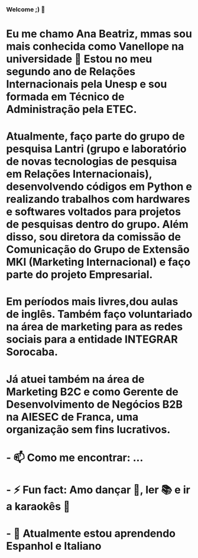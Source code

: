 ### Welcome ;) 👋

# Eu me chamo Ana Beatriz, mmas sou mais conhecida como Vanellope na universidade 💖 Estou no meu segundo ano de Relações Internacionais pela Unesp e sou formada em Técnico de Administração pela ETEC.

# Atualmente, faço parte do grupo de pesquisa Lantri (grupo e laboratório de novas tecnologias de pesquisa em Relações Internacionais), desenvolvendo códigos em Python e realizando trabalhos com hardwares e softwares voltados para projetos de pesquisas dentro do grupo. Além disso, sou diretora da comissão de Comunicação do Grupo de Extensão MKI (Marketing Internacional) e faço parte do projeto Empresarial. 

# Em períodos mais livres,dou aulas de inglês. Também faço voluntariado na área de marketing para as redes sociais para a entidade INTEGRAR Sorocaba. 

# Já atuei também na área de Marketing B2C e como Gerente de Desenvolvimento de Negócios B2B na AIESEC de Franca, uma organização sem fins lucrativos.


# - 📫 Como me encontrar: ...
# - ⚡ Fun fact: Amo dançar 💃, ler 📚 e ir a karaokês 🎤
# - 🔭 Atualmente estou aprendendo Espanhol e Italiano 

<!--
**anamacao/anamacao** is a ✨ _special_ ✨ repository because its `README.md` (this file) appears on your GitHub profile.


